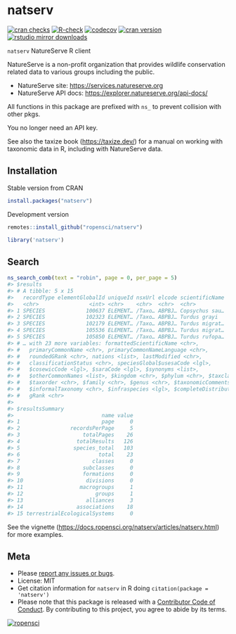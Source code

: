 natserv
=======



[![cran checks](https://cranchecks.info/badges/worst/natserv)](https://cranchecks.info/pkgs/natserv)
[![R-check](https://github.com/ropensci/natserv/workflows/R-check/badge.svg)](https://github.com/ropensci/natserv/actions?query=workflow%3AR-check)
[![codecov](https://codecov.io/gh/ropensci/natserv/branch/master/graph/badge.svg)](https://codecov.io/gh/ropensci/natserv)
[![cran version](https://www.r-pkg.org/badges/version/natserv)](https://cran.r-project.org/package=natserv)
[![rstudio mirror downloads](https://cranlogs.r-pkg.org/badges/natserv)](https://github.com/metacran/cranlogs.app)


`natserv` NatureServe R client

NatureServe is a non-profit organization that provides wildlife conservation related data to various groups including the public.

* NatureServe site: https://services.natureserve.org
* NatureServe API docs: https://explorer.natureserve.org/api-docs/

All functions in this package are prefixed with `ns_` to prevent
collision with other pkgs.

You no longer need an API key.

See also the taxize book (https://taxize.dev/) for 
a manual on working with taxonomic data in R, including with NatureServe data.

## Installation

Stable version from CRAN


```r
install.packages("natserv")
```

Development version


```r
remotes::install_github("ropensci/natserv")
```


```r
library('natserv')
```

## Search


```r
ns_search_comb(text = "robin", page = 0, per_page = 5)
#> $results
#> # A tibble: 5 x 15
#>   recordType elementGlobalId uniqueId nsxUrl elcode scientificName
#>   <chr>                <int> <chr>    <chr>  <chr>  <chr>         
#> 1 SPECIES             100637 ELEMENT… /Taxo… ABPBJ… Copsychus sau…
#> 2 SPECIES             102323 ELEMENT… /Taxo… ABPBJ… Turdus grayi  
#> 3 SPECIES             102179 ELEMENT… /Taxo… ABPBJ… Turdus migrat…
#> 4 SPECIES             105536 ELEMENT… /Taxo… ABPBJ… Turdus migrat…
#> 5 SPECIES             105850 ELEMENT… /Taxo… ABPBJ… Turdus rufopa…
#> # … with 23 more variables: formattedScientificName <chr>,
#> #   primaryCommonName <chr>, primaryCommonNameLanguage <chr>,
#> #   roundedGRank <chr>, nations <list>, lastModified <chr>,
#> #   classificationStatus <chr>, speciesGlobal$usesaCode <lgl>,
#> #   $cosewicCode <lgl>, $saraCode <lgl>, $synonyms <list>,
#> #   $otherCommonNames <list>, $kingdom <chr>, $phylum <chr>, $taxclass <chr>,
#> #   $taxorder <chr>, $family <chr>, $genus <chr>, $taxonomicComments <chr>,
#> #   $informalTaxonomy <chr>, $infraspecies <lgl>, $completeDistribution <lgl>,
#> #   gRank <chr>
#> 
#> $resultsSummary
#>                            name value
#> 1                          page     0
#> 2                recordsPerPage     5
#> 3                    totalPages    26
#> 4                  totalResults   126
#> 5                 species_total   103
#> 6                         total    23
#> 7                       classes     0
#> 8                    subclasses     0
#> 9                    formations     0
#> 10                    divisions     0
#> 11                  macrogroups     1
#> 12                       groups     1
#> 13                    alliances     3
#> 14                 associations    18
#> 15 terrestrialEcologicalSystems     0
```

See the vignette (https://docs.ropensci.org/natserv/articles/natserv.html) for more examples.

## Meta

* Please [report any issues or bugs](https://github.com/ropensci/natserv/issues).
* License: MIT
* Get citation information for `natserv` in R doing `citation(package = 'natserv')`
* Please note that this package is released with a [Contributor Code of Conduct](https://ropensci.org/code-of-conduct/). By contributing to this project, you agree to abide by its terms.

[![ropensci](https://ropensci.org/public_images/github_footer.png)](https://ropensci.org)
